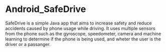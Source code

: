 # Android_SafeDrive
SafeDrive is a simple Java app that aims to increase safety and reduce accidents caused by phone usage while driving. It uses multiple sensors from the phone such as the gyroscope, speedometer, camera and machine learning to determine if the phone is being used, and wheter the user is the driver or a passanger.

